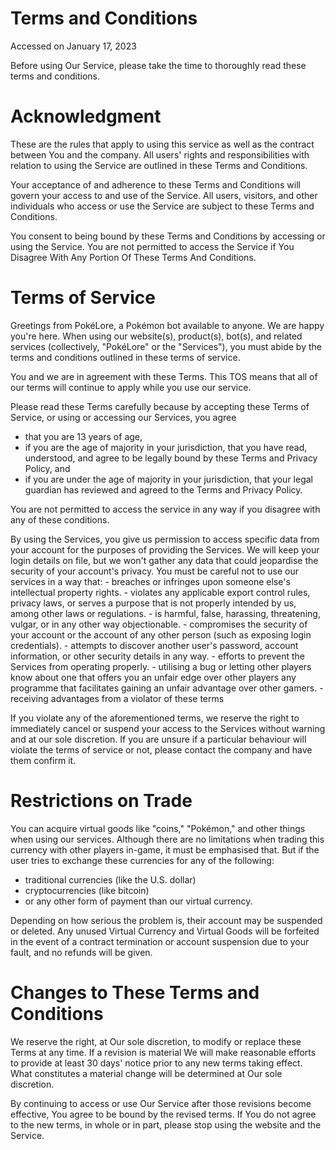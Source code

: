 Terms and Conditions
====================

Accessed on January 17, 2023

Before using Our Service, please take the time to thoroughly read these terms and conditions.


Acknowledgment
==============

These are the rules that apply to using this service as well as the contract between You and the company. All users' rights and responsibilities with relation to using the Service are outlined in these Terms and Conditions.

Your acceptance of and adherence to these Terms and Conditions will govern your access to and use of the Service. All users, visitors, and other individuals who access or use the Service are subject to these Terms and Conditions.

You consent to being bound by these Terms and Conditions by accessing or using the Service. You are not permitted to access the Service if You Disagree With Any Portion Of These Terms And Conditions.

Terms of Service
================

Greetings from PokéLore, a Pokémon bot available to anyone. We are happy you're here. When using our website(s), product(s), bot(s), and related services (collectively, "PokéLore" or the "Services"), you must abide by the terms and conditions outlined in these terms of service.

You and we are in agreement with these Terms. This TOS means that all of our terms will continue to apply while you use our service.

Please read these Terms carefully because by accepting these Terms of Service, or using or accessing our Services, you agree 
- that you are 13 years of age, 
- if you are the age of majority in your jurisdiction, that you have read, understood, and agree to be legally bound by these Terms and Privacy Policy, and 
- if you are under the age of majority in your jurisdiction, that your legal guardian has reviewed and agreed to the Terms and Privacy Policy.

You are not permitted to access the service in any way if you disagree with any of these conditions.

By using the Services, you give us permission to access specific data from your account for the purposes of providing the Services. We will keep your login details on file, but we won't gather any data that could jeopardise the security of your account's privacy.
You must be careful not to use our services in a way that:
	- breaches or infringes upon someone else's intellectual property rights.
	- violates any applicable export control rules, privacy laws, or serves a purpose that is not properly intended by us, among other laws or regulations.
	- is harmful, false, harassing, threatening, vulgar, or in any other way objectionable.
  	- compromises the security of your account or the account of any other person (such as exposing login credentials).
	- attempts to discover another user's password, account information, or other security details in any way.
	- efforts to prevent the Services from operating properly.
	- utilising a bug or letting other players know about one that offers you an unfair edge over other players any programme that facilitates gaining an unfair advantage over other gamers.
	- receiving advantages from a violator of these terms

If you violate any of the aforementioned terms, we reserve the right to immediately cancel or suspend your access to the Services without warning and at our sole discretion.
If you are unsure if a particular behaviour will violate the terms of service or not, please contact the company and have them confirm it.

Restrictions on Trade
=====================

You can acquire virtual goods like "coins," "Pokémon," and other things when using our services. Although there are no limitations when trading this currency with other players in-game, it must be emphasised that. But if the user tries to exchange these currencies for any of the following:
- traditional currencies (like the U.S. dollar)
- cryptocurrencies (like bitcoin)
- or any other form of payment than our virtual currency.

Depending on how serious the problem is, their account may be suspended or deleted. Any unused Virtual Currency and Virtual Goods will be forfeited in the event of a contract termination or account suspension due to your fault, and no refunds will be given.


Changes to These Terms and Conditions
=====================================

We reserve the right, at Our sole discretion, to modify or replace these Terms at any time. If a revision is material We will make reasonable efforts to provide at least 30 days' notice prior to any new terms taking effect. What constitutes a material change will be determined at Our sole discretion.

By continuing to access or use Our Service after those revisions become effective, You agree to be bound by the revised terms. If You do not agree to the new terms, in whole or in part, please stop using the website and the Service.
